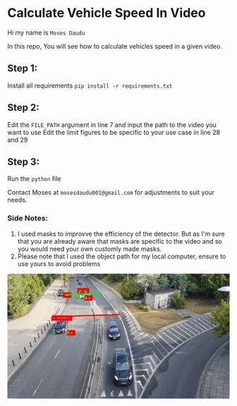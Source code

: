 # Calculate Vehicle Speed In Video

Hi my name is `Moses Daudu` 

In this repo, You will see how to calculate vehicles speed in a given video.

## Step 1:
Install all requirements
`pip install -r requirements.txt`

## Step 2:
Edit the `FILE_PATH` argument in line 7 and input the path to the video you want to use
Edit the limit figures to be specific to your use case in line 28 and 29

## Step 3:
Run the `python` file


Contact Moses at `mosesdaudu001@gmail.com` for adjustments to suit your needs.

### Side Notes:
1. I used masks to improvve the efficiency of the detector. But as I'm sure that you are already aware that masks are specific to the video and so you would need your own customly made masks.
2. Please note that I used the object path for my local computer, ensure to use yours to avoid problems

![Header](vehicle@332.jpg)
